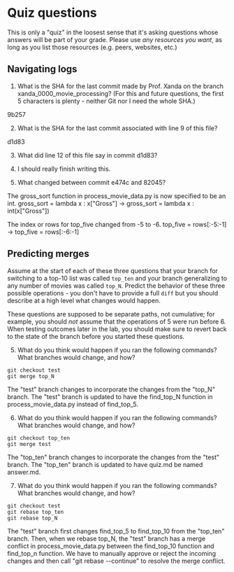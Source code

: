 # Quiz questions

This is only a "quiz" in the loosest sense that it's asking questions whose
answers will be part of your grade. Please use *any resources you want*, as
long as you list those resources (e.g. peers, websites, etc.)

## Navigating logs

1. What is the SHA for the last commit made by Prof. Xanda on the branch
xanda_0000_movie_processing?
(For this and future questions, the first 5 characters is plenty - neither
Git nor I need the whole SHA.)

9b257

2. What is the SHA for the last commit associated with line 9 of this file?

d1d83

3. What did line 12 of this file say in commit d1d83?

2. I should really finish writing this.

4. What changed between commit e474c and 82045?

The gross_sort function in process_movie_data.py is now specified to be an int.
gross_sort = lambda x : x["Gross"] -> gross_sort = lambda x : int(x["Gross"])

The index or rows for top_five changed from -5 to -6.
top_five = rows[:-5:-1] ->  top_five = rows[:-6:-1]

## Predicting merges

Assume at the start of each of these three questions that your
branch for switching to a top-10 list was called `top_ten`
and your branch generalizing to any number of movies was called `top_N`.
Predict the behavior of these three possible operations - you don't
have to provide a full `diff` but you should describe at a high level
what changes would happen.

These questions are supposed to be separate paths, not cumulative;
for example, you should *not* assume that the operations of 5 were run
before 6. When testing outcomes later in the lab, you should make sure to
revert back to the state of the branch before you started these questions.

5. What do you think would happen if you ran the following commands?
What branches would change, and how?
```
git checkout test
git merge top_N
```
The "test" branch changes to incorporate the changes from the "top_N" branch. The "test" branch is updated to have the find_top_N function in process_movie_data.py instead of find_top_5.

6. What do you think would happen if you ran the following commands?
What branches would change, and how?
```
git checkout top_ten
git merge test
```
The "top_ten" branch changes to incorporate the changes from the "test" branch. The "top_ten" branch is updated to have quiz.md be named answer.md.

7. What do you think would happen if you ran the following commands?
What branches would change, and how?
```
git checkout test
git rebase top_ten
git rebase top_N
```

The "test" branch first changes find_top_5 to find_top_10 from the "top_ten" branch. Then, when we rebase top_N, the "test" branch has a merge conflict in process_movie_data.py between the find_top_10 function and find_top_n function. We have to manually approve or reject the incoming changes and then call "git rebase --continue" to resolve the merge conflict.
